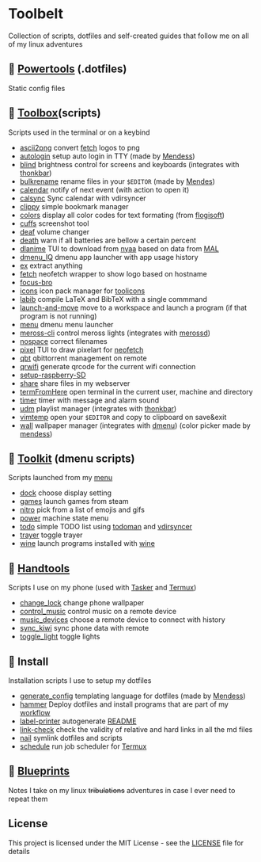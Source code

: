 # Toolbelt
Collection of scripts, dotfiles and self-created guides that follow me on all
of my linux adventures

## :hammer: [Powertools](powertools) (.dotfiles)
Static config files

## 🧰 [Toolbox](toolbox)(scripts)
Scripts used in the terminal or on a keybind
* [ascii2png](toolbox/ascii2png.tool) convert [fetch](toolbox/fetch.tool) logos to png
* [autologin](toolbox/autologin.tool) setup auto login in TTY (made by [Mendess](https://github.com/mendess))
* [blind](toolbox/blind.tool) brightness control for screens and keyboards (integrates with [thonkbar](https://github.com/JoseFilipeFerreira/thonkbar))
* [bulkrename](toolbox/bulkrename.tool) rename files in your `$EDITOR` (made by [Mendes](https://github.com/mendess/))
* [calendar](toolbox/calendar.tool) notify of next event (with action to open it)
* [calsync](toolbox/calsync.tool) Sync calendar with vdirsyncer
* [clippy](toolbox/clippy.tool) simple bookmark manager
* [colors](toolbox/colors.tool) display all color codes for text formating (from [flogisoft](https://misc.flogisoft.com/bash/tip_colors_and_formatting))
* [cuffs](toolbox/cuffs.tool) screenshot tool
* [deaf](toolbox/deaf.tool) volume changer
* [death](toolbox/death.tool) warn if all batteries are bellow a certain percent
* [dlanime](toolbox/dlanime.tool) TUI to download from [nyaa](https://nyaa.si) based on data from [MAL](https://myanimelist.net)
* [dmenu_IQ](toolbox/dmenu_IQ.tool) dmenu app launcher with app usage history
* [ex](toolbox/ex.tool) extract anything
* [fetch](toolbox/fetch.tool) neofetch wrapper to show logo based on hostname
* [focus-bro](toolbox/focus-bro.py) 
* [icons](toolbox/icons.tool) icon pack manager for [toolicons](powertools/toolicons)
* [labib](toolbox/labib.tool) compile LaTeX and BibTeX with a single commmand
* [launch-and-move](toolbox/launch-and-move.tool) move to a workspace and launch a program (if that program is not running)
* [menu](toolbox/menu.tool) dmenu menu launcher
* [meross-cli](toolbox/meross-cli.tool) control meross lights (integrates with [merossd](https://github.com/JoseFilipeFerreira/merossd))
* [nospace](toolbox/nospace.tool) correct filenames
* [pixel](toolbox/pixel.tool) TUI to draw pixelart for [neofetch](powertools/neofetch)
* [qbt](toolbox/qbt.tool) qbittorrent management on remote
* [qrwifi](toolbox/qrwifi.tool) generate qrcode for the current wifi connection
* [setup-raspberry-SD](toolbox/setup-raspberry-SD.tool) 
* [share](toolbox/share.tool) share files in my webserver
* [termFromHere](toolbox/termFromHere.tool) open terminal in the current user, machine and directory
* [timer](toolbox/timer.tool) timer with message and alarm sound
* [udm](toolbox/udm.tool) playlist manager (integrates with [thonkbar](https://github.com/JoseFilipeFerreira/thonkbar))
* [vimtemp](toolbox/vimtemp.tool) open your `$EDITOR` and copy to clipboard on save&exit
* [wall](toolbox/wall.tool) wallpaper manager (integrates with [dmenu](https://github.com/mendess/dmenu)) (color picker made by [mendess](https://github.com/mendess))

## :wrench: [Toolkit](powertools/dmenu/scripts) (dmenu scripts)
Scripts launched from my [menu](toolbox/menu.tool)
* [dock](powertools/dmenu/scripts/dock.menu) choose display setting
* [games](powertools/dmenu/scripts/games.menu) launch games from steam
* [nitro](powertools/dmenu/scripts/nitro.menu) pick from a list of emojis and gifs
* [power](powertools/dmenu/scripts/power.menu) machine state menu
* [todo](powertools/dmenu/scripts/todo.menu) simple TODO list using [todoman](https://github.com/pimutils/todoman) and [vdirsyncer](https://github.com/pimutils/vdirsyncer)
* [trayer](powertools/dmenu/scripts/trayer.menu) toggle trayer
* [wine](powertools/dmenu/scripts/wine.menu) launch programs installed with [wine](https://www.winehq.org/)

## :iphone: [Handtools](handtools)
Scripts I use on my phone (used with [Tasker](https://tasker.joaoapps.com/) and
[Termux](https://github.com/termux/termux-app))
* [change_lock](handtools/change_lock.tool) change phone wallpaper
* [control_music](handtools/control_music.tool) control music on a remote device
* [music_devices](handtools/music_devices.tool) choose a remote device to connect with history
* [sync_kiwi](handtools/sync_kiwi.tool) sync phone data with remote
* [toggle_light](handtools/toggle_light.tool) toggle lights


## :link: Install
Installation scripts I use to setup my dotfiles
* [generate_config](./generate_config) templating language for dotfiles (made by [Mendess](https://github.com/mendess/spell-book))
* [hammer](./hammer) Deploy dotfiles and install programs that are part of my [workflow](.workflow.csv)
* [label-printer](./label-printer) autogenerate [README](README.md)
* [link-check](./link-check) check the validity of relative and hard links in all the md files
* [nail](./nail) symlink dotfiles and scripts
* [schedule](./schedule) run job scheduler for [Termux](https://github.com/termux/termux-app)

## :blue_book: [Blueprints](blueprints)
Notes I take on my linux ~~tribulations~~ adventures in case I ever need to repeat them

## License
This project is licensed under the MIT License - see the [LICENSE](LICENSE) file for details
